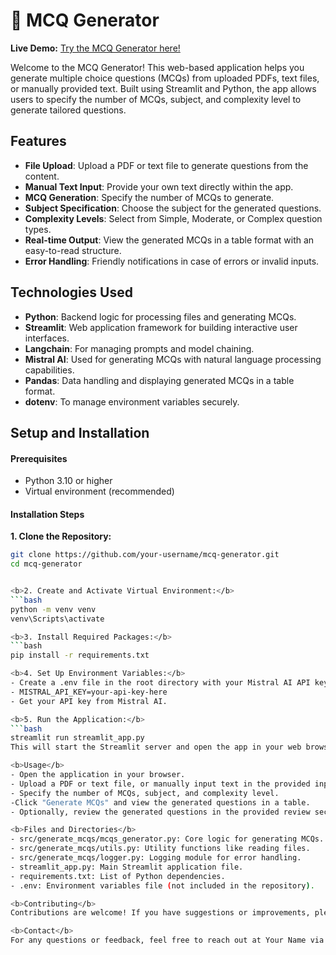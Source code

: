 # 📝 MCQ Generator

**Live Demo:** [Try the MCQ Generator here!](https://mcqgenerator-dilesh.streamlit.app/)


Welcome to the MCQ Generator! This web-based application helps you generate multiple choice questions (MCQs) from uploaded PDFs, text files, or manually provided text. Built using Streamlit and Python, the app allows users to specify the number of MCQs, subject, and complexity level to generate tailored questions.

## <b>Features</b>
- **File Upload**: Upload a PDF or text file to generate questions from the content.
- **Manual Text Input**: Provide your own text directly within the app.
- **MCQ Generation**: Specify the number of MCQs to generate.
- **Subject Specification**: Choose the subject for the generated questions.
- **Complexity Levels**: Select from Simple, Moderate, or Complex question types.
- **Real-time Output**: View the generated MCQs in a table format with an easy-to-read structure.
- **Error Handling**: Friendly notifications in case of errors or invalid inputs.

## <b>Technologies Used</b>
- **Python**: Backend logic for processing files and generating MCQs.
- **Streamlit**: Web application framework for building interactive user interfaces.
- **Langchain**: For managing prompts and model chaining.
- **Mistral AI**: Used for generating MCQs with natural language processing capabilities.
- **Pandas**: Data handling and displaying generated MCQs in a table format.
- **dotenv**: To manage environment variables securely.

## <b>Setup and Installation</b>
#### Prerequisites
- Python 3.10 or higher
- Virtual environment (recommended)
#### Installation Steps
<b>1. **Clone the Repository**:</b>
   ```bash
   git clone https://github.com/your-username/mcq-generator.git
   cd mcq-generator


<b>2. Create and Activate Virtual Environment:</b>
```bash
   python -m venv venv
   venv\Scripts\activate

<b>3. Install Required Packages:</b>
```bash
   pip install -r requirements.txt

<b>4. Set Up Environment Variables:</b> 
- Create a .env file in the root directory with your Mistral AI API key:
- MISTRAL_API_KEY=your-api-key-here
- Get your API key from Mistral AI.

<b>5. Run the Application:</b>
```bash
   streamlit run streamlit_app.py
This will start the Streamlit server and open the app in your web browser.

<b>Usage</b>
- Open the application in your browser.
- Upload a PDF or text file, or manually input text in the provided input box.
- Specify the number of MCQs, subject, and complexity level.
-Click "Generate MCQs" and view the generated questions in a table.
- Optionally, review the generated questions in the provided review section.

<b>Files and Directories</b>
- src/generate_mcqs/mcqs_generator.py: Core logic for generating MCQs.
- src/generate_mcqs/utils.py: Utility functions like reading files.
- src/generate_mcqs/logger.py: Logging module for error handling.
- streamlit_app.py: Main Streamlit application file.
- requirements.txt: List of Python dependencies.
- .env: Environment variables file (not included in the repository).

<b>Contributing</b>
Contributions are welcome! If you have suggestions or improvements, please create an issue or submit a pull request.

<b>Contact</b>
For any questions or feedback, feel free to reach out at Your Name via <a href="2dileshbisen@gmail.com">2dileshbisen@gmail.com</a>.
